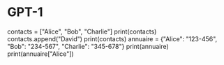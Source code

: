 # GPT-1
contacts = ["Alice", "Bob", "Charlie"]
print(contacts)
contacts.append("David")
print(contacts)
annuaire = {"Alice": "123-456", "Bob": "234-567", "Charlie": "345-678"}
print(annuaire)
print(annuaire["Alice"])
